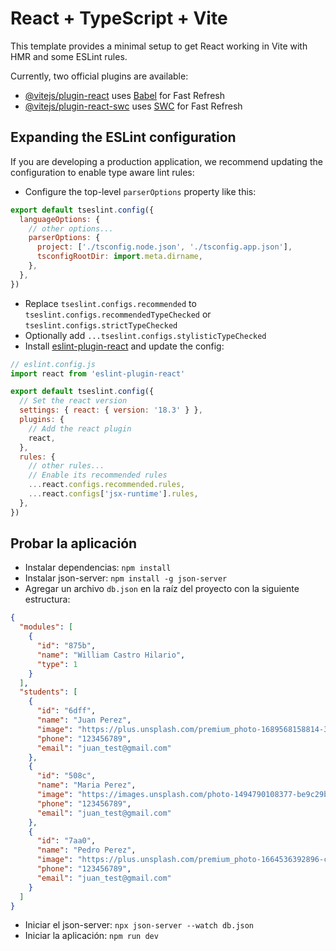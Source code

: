 # React + TypeScript + Vite

This template provides a minimal setup to get React working in Vite with HMR and some ESLint rules.

Currently, two official plugins are available:

- [@vitejs/plugin-react](https://github.com/vitejs/vite-plugin-react/blob/main/packages/plugin-react/README.md) uses [Babel](https://babeljs.io/) for Fast Refresh
- [@vitejs/plugin-react-swc](https://github.com/vitejs/vite-plugin-react-swc) uses [SWC](https://swc.rs/) for Fast Refresh

## Expanding the ESLint configuration

If you are developing a production application, we recommend updating the configuration to enable type aware lint rules:

- Configure the top-level `parserOptions` property like this:

```js
export default tseslint.config({
  languageOptions: {
    // other options...
    parserOptions: {
      project: ['./tsconfig.node.json', './tsconfig.app.json'],
      tsconfigRootDir: import.meta.dirname,
    },
  },
})
```

- Replace `tseslint.configs.recommended` to `tseslint.configs.recommendedTypeChecked` or `tseslint.configs.strictTypeChecked`
- Optionally add `...tseslint.configs.stylisticTypeChecked`
- Install [eslint-plugin-react](https://github.com/jsx-eslint/eslint-plugin-react) and update the config:

```js
// eslint.config.js
import react from 'eslint-plugin-react'

export default tseslint.config({
  // Set the react version
  settings: { react: { version: '18.3' } },
  plugins: {
    // Add the react plugin
    react,
  },
  rules: {
    // other rules...
    // Enable its recommended rules
    ...react.configs.recommended.rules,
    ...react.configs['jsx-runtime'].rules,
  },
})
```

## Probar la aplicación

- Instalar dependencias: `npm install`
- Instalar json-server: `npm install -g json-server`
- Agregar un archivo `db.json` en la raíz del proyecto con la siguiente estructura:

```json
{
  "modules": [
    {
      "id": "875b",
      "name": "William Castro Hilario",
      "type": 1
    }
  ],
  "students": [
    {
      "id": "6dff",
      "name": "Juan Perez",
      "image": "https://plus.unsplash.com/premium_photo-1689568158814-3b8e9c1a9618?w=500&auto=format&fit=crop&q=60&ixlib=rb-4.0.3&ixid=M3wxMjA3fDB8MHxzZWFyY2h8MXx8cGVyc29uYXxlbnwwfHwwfHx8MA%3D%3D",
      "phone": "123456789",
      "email": "juan_test@gmail.com"
    },
    {
      "id": "508c",
      "name": "Maria Perez",
      "image": "https://images.unsplash.com/photo-1494790108377-be9c29b29330?q=80&w=1974&auto=format&fit=crop&ixlib=rb-4.0.3&ixid=M3wxMjA3fDB8MHxwaG90by1wYWdlfHx8fGVufDB8fHx8fA%3D%3D",
      "phone": "123456789",
      "email": "juan_test@gmail.com"
    },
    {
      "id": "7aa0",
      "name": "Pedro Perez",
      "image": "https://plus.unsplash.com/premium_photo-1664536392896-cd1743f9c02c?q=80&w=1974&auto=format&fit=crop&ixlib=rb-4.0.3&ixid=M3wxMjA3fDB8MHxwaG90by1wYWdlfHx8fGVufDB8fHx8fA%3D%3D",
      "phone": "123456789",
      "email": "juan_test@gmail.com"
    }
  ]
}
```

- Iniciar el json-server: `npx json-server --watch db.json`
- Iniciar la aplicación: `npm run dev`
